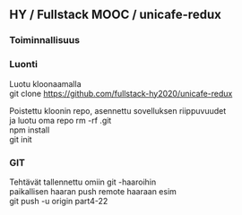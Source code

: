 
## HY / Fullstack MOOC / unicafe-redux

### Toiminnallisuus  


 

### Luonti  

Luotu kloonaamalla  
git clone https://github.com/fullstack-hy2020/unicafe-redux

Poistettu kloonin repo, asennettu sovelluksen riippuvuudet  
ja luotu oma repo
rm -rf .git  
npm install  
git init   

### GIT

Tehtävät tallennettu omiin git -haaroihin  
paikallisen haaran push remote haaraan esim  
git push -u origin part4-22  